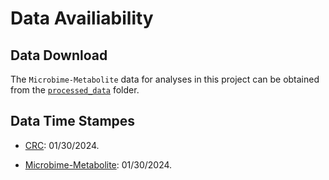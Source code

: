 # Data Availiability

## Data Download

The `Microbime-Metabolite` data for analyses in this project can be obtained from the [`processed_data`](https://uwmadison.box.com/s/njqfn1bjafxmphe118rixijp5bsujm4z) folder. 

## Data Time Stampes

* [CRC](https://github.com/zellerlab/crc_meta/tree/master): 01/30/2024.

* [Microbime-Metabolite](https://github.com/borenstein-lab/microbiome-metabolome-curated-data/tree/main/data/processed_data): 01/30/2024.

